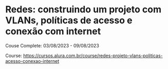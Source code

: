 # Redes: construindo um projeto com VLANs, políticas de acesso e conexão com internet

Couse Complete: 03/08/2023 - 09/08/2023

Course: https://cursos.alura.com.br/course/redes-projeto-vlans-politicas-acesso-conexao-internet

